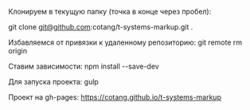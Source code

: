Клонируем в текущую папку (точка в конце через пробел):

git clone git@github.com:cotang/t-systems-markup.git .

Избавляемся от привязки к удаленному репозиторию: git remote rm origin

Ставим зависимости: npm install --save-dev

Для запуска проекта: gulp

Проект на gh-pages: https://cotang.github.io/t-systems-markup

